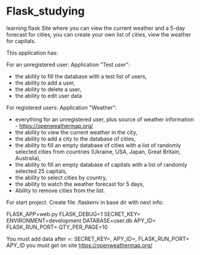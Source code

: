 # Flask_studying
learning flask
Site where you can view the current weather and a 5-day forecast for cities, you can create your own list of cities, view the weather for capitals.

This application has:

For an unregistered user:
Application "Test user":
- the ability to fill the database with a test list of users,
- the ability to add a user,
- the ability to delete a user,
- the ability to edit user data

For registered users:
Application "Weather":
- everything for an unregistered user,
plus
source of weather information - https://openweathermap.org/
- the ability to view the current weather in the city,
- the ability to add a city to the database of cities,
- the ability to fill an empty database of cities with a list of randomly selected cities from countries (Ukraine, USA, Japan, Great Britain, Australia),
- the ability to fill an empty database of capitals with a list of randomly selected 25 capitals,
- the ability to select cities by country,
- the ability to watch the weather forecast for 5 days,
- Ability to remove cities from the list.

For start project.
Create file .flaskenv in base dir with next info:

FLASK_APP=web.py
FLASK_DEBUG=1
SECRET_KEY=
ENVIRONMENT=development
DATABASE=user.db
APY_ID=
FLASK_RUN_PORT=
QTY_PER_PAGE=10

You must add data after =:
SECRET_KEY=, APY_ID=, FLASK_RUN_PORT=
APY_ID you must get on site https://openweathermap.org/
